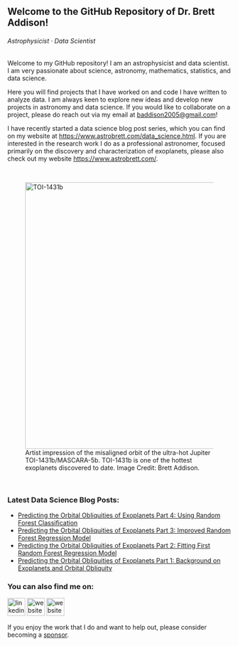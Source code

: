 ## Welcome to the GitHub Repository of Dr. Brett Addison!

###### *Astrophysicist · Data Scientist*

Welcome to my GitHub repository! I am an astrophysicist and data scientist. I am very passionate about science, astronomy, mathematics, statistics, and data science.

Here you will find projects that I have worked on and code I have written to analyze data. I am always keen to explore new ideas and develop new projects in astronomy and data science. If you would like to collaborate on a project, please do reach out via my email at <baddison2005@gmail.com>!

I have recently started a data science blog post series, which you can find on my website at <https://www.astrobrett.com/data_science.html>. If you are interested in the research work I do as a professional astronomer, focused primarily on the discovery and characterization of exoplanets, please also check out my website <https://www.astrobrett.com/>.

<p>&nbsp;</p>

<p align="center">
  <figure>
      <img src="https://www.astrobrett.com/images/planet_discoveries/TOI-1431b.png"
           alt="TOI-1431b"
           width="600"
        >
    <figcaption>Artist impression of the misaligned orbit of the ultra-hot Jupiter TOI-1431b/MASCARA-5b. TOI-1431b is one of the hottest exoplanets discovered to date. Image Credit: Brett Addison.</figcaption>
  </figure>
</p>

<p>&nbsp;</p>

### Latest Data Science Blog Posts:

<!-- BLOG-POST-LIST:START -->
- [Predicting the Orbital Obliquities of Exoplanets Part 4: Using Random Forest Classification](https://www.astrobrett.com/obliquity_ML_part4.html)
- [Predicting the Orbital Obliquities of Exoplanets Part 3: Improved Random Forest Regression Model](https://www.astrobrett.com/obliquity_ML_part3.html)
- [Predicting the Orbital Obliquities of Exoplanets Part 2: Fitting First Random Forest Regression Model](https://www.astrobrett.com/obliquity_ML_part2_blog.html)
- [Predicting the Orbital Obliquities of Exoplanets Part 1: Background on Exoplanets and Orbital Obliquity](https://www.astrobrett.com/obliquity_ML_part1.html)
<!-- BLOG-POST-LIST:END -->

### You can also find me on:

[<img src='https://content.linkedin.com/content/dam/me/business/en-us/amp/brand-site/v2/bg/LI-Bug.svg.original.svg' alt='linkedin' height='40'>](https://www.linkedin.com/in/dr-brett-addison-810941b8/) [<img src='https://upload.wikimedia.org/wikipedia/commons/7/7a/Bluesky_Logo.svg' alt='website' height='40'>](https://bsky.app/profile/astrobrett.com) [<img src='https://www.astrobrett.com/images/favicon.png' alt='website' height='40'>](https://www.astrobrett.com/)

If you enjoy the work that I do and want to help out, please consider becoming a [sponsor](https://github.com/sponsors/baddison2005).
